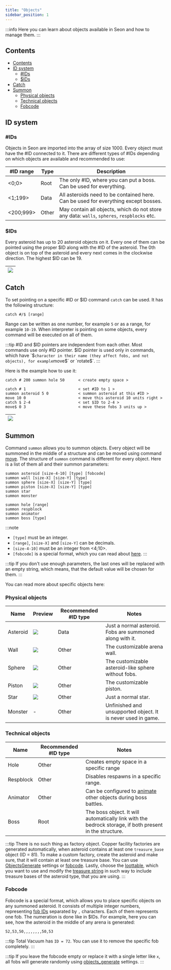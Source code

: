 ```yaml
---
title: "Objects"
sidebar_position: 1
---
```


:::info
Here you can learn about objects available in Seon and how to manage them.
:::

## Contents

- [Contents](#contents)
- [ID system](#id-system)
  - [#IDs](#ids)
  - [$IDs](#ids-1)
- [Catch](#catch)
- [Summon](#summon)
  - [Physical objects](#physical-objects)
  - [Technical objects](#technical-objects)
  - [Fobcode](#fobcode)

## ID system

### #IDs

Objects in Seon are imported into the array of size 1000. Every
object must have the #ID connected to it. There are different types of #IDs
depending on which objects are available and recommended to use:

| #ID range | Type  | Description                                                                                 |
| --------- | ----- | ------------------------------------------------------------------------------------------- |
| <0;0>     | Root  | The only #ID, where you can put a boss. Can be used for everything.                         |
| <1;199>   | Data  | All asteroids need to be contained here. Can be used for everything except bosses.          |
| <200;999> | Other | May contain all objects, which do not store any data: `walls`, `spheres`, `respblocks` etc. |

### $IDs

Every asteroid has up to 20 asteroid objects on it. Every one of them can be pointed using the proper $ID along
with the #ID of the asteroid. The 0th object is on top of the asteroid and every next comes in the clockwise
direction. The highest $ID can be 19.

| ![](/img/seon/SIDs.png) |
| ----------------------- |

## Catch

To set pointing on a specific #ID or $ID command `catch` can be used.
It has the following structure:

```text
catch #/$ [range]
```

Range can be written as one number, for example `5` or as a range, for example `10-19`.
When interpreter is pointing on some objects, every command will be executed on all of them.

:::tip
#ID and $ID pointers are independent from each other. Most commands use only #ID pointer.
$ID pointer is used only in commands, which have `$` character in their name (they affect fobs, and not objects), for example
`move$` or `rotate$`.
:::

Here is the example how to use it:

```text showLineNumbers
catch # 200 summon hole 50      < create empty space >
	
catch # 1                       < set #ID to 1 >
summon asteroid 5 0             < summon asteroid at this #ID >
move 10 0                       < move this asteroid 10 units right >
catch $ 2-4                     < set $ID to 2-4 >
move$ 0 3                       < move these fobs 3 units up >
```

| ![](/img/seon/catch.png) |
| ------------------------ |

## Summon

Command `summon` allows you to summon objects. Every object will be summoned
in the middle of a structure and can be moved using command [move](./Transformations#move).
The structure of `summon` command is different for every object. Here is a list of them all and their
summon parameters:

```text showLineNumbers
summon asteroid [size-4-10] [type] [fobcode]
summon wall [size-X] [size-Y] [type]
summon sphere [size-X] [size-Y] [type]
summon piston [size-X] [size-Y] [type]
summon star
summon monster

summon hole [range]
summon respblock
summon animator
summon boss [type]
```

:::note
+ `[type]` must be an integer.
+ `[range]`, `[size-X]` and `[size-Y]` can be decimals.
+ `[size-4-10]` must be an integer from <4;10>.
+ `[fobcode]` is a special format, which you can read about [here](#fobcode).
:::

:::tip
If you don't use enough parameters, the last ones will be replaced with an empty string, which means, that
the default value will be chosen for them.
:::

You can read more about specific objects here:

### Physical objects

| Name     | Preview                     | Recommended #ID type | Notes                                                        |
| -------- | --------------------------- | -------------------- | ------------------------------------------------------------ |
| Asteroid | ![](/img/seon/asteroid.png) | Data                 | Just a normal asteroid. Fobs are summoned along with it.     |
| Wall     | ![](/img/seon/wall.png)     | Other                | The customizable arena wall.                                 |
| Sphere   | ![](/img/seon/sphere.png)   | Other                | The customizable asteroid-like sphere without fobs.          |
| Piston   | ![](/img/seon/piston.png)   | Other                | The customizable piston.                                     |
| Star     | ![](/img/seon/star.png)     | Other                | Just a normal star.                                          |
| Monster  | -                           | Other                | Unfinished and unsupported object. It is never used in game. |

### Technical objects

| Name      | Recommended #ID type | Notes                                                                                                   |
| --------- | -------------------- | ------------------------------------------------------------------------------------------------------- |
| Hole      | Other                | Creates empty space in a specific range                                                                 |
| Respblock | Other                | Disables respawns in a specific range.                                                                  |
| Animator  | Other                | Can be configured to [animate](./BossAnimations) other objects during boss battles.                     |
| Boss      | Root                 | The boss object. It will automatically link with the bedrock storage, if both present in the structure. |

:::tip
There is no such thing as factory object. Copper facility factories are generated automatically, when asteroid contains at least one
`treasure_base` object (ID = 81). To make a custom factory, create the asteroid and make sure, that it will contain at least one treasure base.
You can use [ObjectsGenerate](../DatapackInfo/ObjectsGenerate) settings or [fobcode](#fobcode). Lastly, choose the [loottable](../DatapackInfo/Gameplay/#treasure-loottables), which you
want to use and modify the [treasure string](../DatapackInfo/Gameplay/#treasure-string) in such way to include treasure bases of the asteroid type, that you are using.
:::

### Fobcode

Fobcode is a special format, which allows you to place specific objects on
any summoned asteroid. It consists of multiple integer numbers,
representing [fob IDs](../GameData/ItemsAndObjects) separated by `,` characters.
Each of them represents one fob. The numeration is done like in $IDs. For example, here
you can see, how the asteroid in the middle of any arena is generated:

```text
52,53,50,,,,,,,,50,53
```

:::tip
Total Vacuum has `ID = 72`. You can use it to remove the specific fob completely.
:::

:::tip
If you leave the fobcode empty or replace it with a single letter like `x`, all fobs will generate randomly using [objects_generate](../DatapackInfo/ObjectsGenerate) settings.
:::
